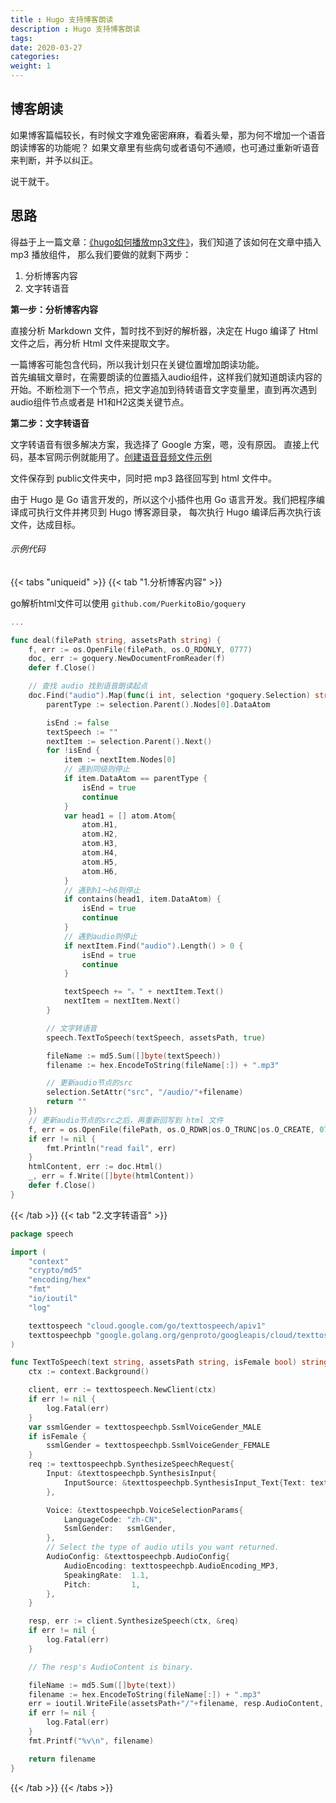 ```yaml
---
title : Hugo 支持博客朗读
description : Hugo 支持博客朗读
tags:
date: 2020-03-27
categories:
weight: 1
---
```


## 博客朗读 <audio preload="none"/>
如果博客篇幅较长，有时候文字难免密密麻麻，看着头晕，那为何不增加一个语音朗读博客的功能呢？
如果文章里有些病句或者语句不通顺，也可通过重新听语音来判断，并予以纠正。

说干就干。

<!--more-->

## 思路 <audio preload="none"/>

得益于上一篇文章：[《hugo如何播放mp3文件》](/posts/tools/hugo/hugo-audio)，我们知道了该如何在文章中插入 mp3 播放组件，
那么我们要做的就剩下两步：
1. 分析博客内容
2. 文字转语音

**第一步：分析博客内容**

直接分析 Markdown 文件，暂时找不到好的解析器，决定在 Hugo 编译了 Html 文件之后，再分析 Html 文件来提取文字。

一篇博客可能包含代码，所以我计划只在关键位置增加朗读功能。  
首先编辑文章时，在需要朗读的位置插入audio组件，这样我们就知道朗读内容的开始。不断检测下一个节点，把文字追加到待转语音文字变量里，直到再次遇到 audio组件节点或者是 H1和H2这类关键节点。


**第二步：文字转语音**

文字转语音有很多解决方案，我选择了 Google 方案，嗯，没有原因。
直接上代码，基本官网示例就能用了。[创建语音音频文件示例](https://cloud.google.com/text-to-speech/docs/create-audio)

文件保存到 public文件夹中，同时把 mp3 路径回写到 html 文件中。


由于 Hugo 是 Go 语言开发的，所以这个小插件也用 Go 语言开发。我们把程序编译成可执行文件并拷贝到 Hugo 博客源目录，
每次执行 Hugo 编译后再次执行该文件，达成目标。


###### 示例代码

{{< tabs "uniqueid" >}}
{{< tab "1.分析博客内容" >}}

go解析html文件可以使用 `github.com/PuerkitoBio/goquery`


```go
...

func deal(filePath string, assetsPath string) {
	f, err := os.OpenFile(filePath, os.O_RDONLY, 0777)
	doc, err := goquery.NewDocumentFromReader(f)
	defer f.Close()

    // 查找 audio 找到语音朗读起点
	doc.Find("audio").Map(func(i int, selection *goquery.Selection) string {
		parentType := selection.Parent().Nodes[0].DataAtom

		isEnd := false
		textSpeech := ""
		nextItem := selection.Parent().Next()
		for !isEnd {
			item := nextItem.Nodes[0]
			// 遇到同级则停止
			if item.DataAtom == parentType {
				isEnd = true
				continue
			}
			var head1 = [] atom.Atom{
				atom.H1,
				atom.H2,
				atom.H3,
				atom.H4,
				atom.H5,
				atom.H6,
			}
			// 遇到h1～h6则停止
			if contains(head1, item.DataAtom) {
				isEnd = true
				continue
			}
			// 遇到audio则停止
			if nextItem.Find("audio").Length() > 0 {
				isEnd = true
				continue
			}

			textSpeech += "。" + nextItem.Text()
			nextItem = nextItem.Next()
		}

		// 文字转语音
		speech.TextToSpeech(textSpeech, assetsPath, true)

		fileName := md5.Sum([]byte(textSpeech))
		filename := hex.EncodeToString(fileName[:]) + ".mp3"

		// 更新audio节点的src
		selection.SetAttr("src", "/audio/"+filename)
		return ""
	})
	// 更新audio节点的src之后，再重新回写到 html 文件
	f, err = os.OpenFile(filePath, os.O_RDWR|os.O_TRUNC|os.O_CREATE, 0777)
	if err != nil {
		fmt.Println("read fail", err)
	}
	htmlContent, err := doc.Html()
	_, err = f.Write([]byte(htmlContent))
	defer f.Close()
}

```

 {{< /tab >}}
{{< tab "2.文字转语音" >}}

```go
package speech

import (
	"context"
	"crypto/md5"
	"encoding/hex"
	"fmt"
	"io/ioutil"
	"log"

	texttospeech "cloud.google.com/go/texttospeech/apiv1"
	texttospeechpb "google.golang.org/genproto/googleapis/cloud/texttospeech/v1"
)

func TextToSpeech(text string, assetsPath string, isFemale bool) string {
	ctx := context.Background()

	client, err := texttospeech.NewClient(ctx)
	if err != nil {
		log.Fatal(err)
	}
	var ssmlGender = texttospeechpb.SsmlVoiceGender_MALE
	if isFemale {
		ssmlGender = texttospeechpb.SsmlVoiceGender_FEMALE
	}
	req := texttospeechpb.SynthesizeSpeechRequest{
		Input: &texttospeechpb.SynthesisInput{
			InputSource: &texttospeechpb.SynthesisInput_Text{Text: text},
		},

		Voice: &texttospeechpb.VoiceSelectionParams{
			LanguageCode: "zh-CN",
			SsmlGender:   ssmlGender,
		},
		// Select the type of audio utils you want returned.
		AudioConfig: &texttospeechpb.AudioConfig{
			AudioEncoding: texttospeechpb.AudioEncoding_MP3,
			SpeakingRate:  1.1,
			Pitch:         1,
		},
	}

	resp, err := client.SynthesizeSpeech(ctx, &req)
	if err != nil {
		log.Fatal(err)
	}

	// The resp's AudioContent is binary.

	fileName := md5.Sum([]byte(text))
	filename := hex.EncodeToString(fileName[:]) + ".mp3"
	err = ioutil.WriteFile(assetsPath+"/"+filename, resp.AudioContent, 0644)
	if err != nil {
		log.Fatal(err)
	}
	fmt.Printf("%v\n", filename)

	return filename
}

```
 
 {{< /tab >}}
{{< /tabs >}}
